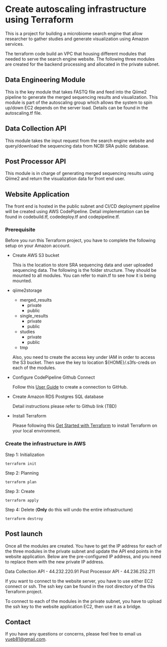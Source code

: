 # Create autoscaling infrastructure using Terraform

This is a project for building a microbiome search engine that allow researcher to gather studies and generate visualization using Amazon services.

The terraform code build an VPC that housing different modules that needed to serve the search engine website. The following three modules are created for the backend processing and allocated in the private subnet.

## Data Engineering Module
This is the key module that takes FASTQ file and feed into the Qiime2 pipeline to generate the merged sequencing results and visualization. This module is part of the autoscaling group which allows the system to spin up/down EC2 depends on the server load. Details can be found in the autoscaling.tf file.

## Data Collection API
This module takes the input request from the search engine website and query/download the sequencing data from NCBI SRA public database.

## Post Processor API
This module is in charge of generating merged sequencing results using Qiime2 and return the visualization data for front end user.

## Website Application
The front end is hosted in the public subnet and CI/CD deployment pipeline will be created using AWS CodePipeline. Detail implementation can be found in codebuild.tf, codedeploy.tf and codepipeline.tf.

### Prerequisite
Before you run this Terraform project, you have to complete the following setup on your Amazon account.

* Create AWS S3 bucket
  
    This is the location to store SRA sequencing data and user uploaded sequencing data. The following is the folder structure. They should be mounted to all modules. You can refer to main.tf to see how it is being mounted.

 * qiime2storage
   * merged_results
     * private
     * public
   * single_results
     * private
     * public
   * studies
     * private
     * public
   * tmp

    Also, you need to create the access key under IAM in order to access the S3 bucket. Then save the key to location ${HOME}/.s3fs-creds on each of the modules.

* Configure CodePipeline Github Connect

    Follow this [User Guide](https://docs.aws.amazon.com/codepipeline/latest/userguide/connections-github.html) to create a connection to GitHub.

  
* Create Amazon RDS Postgres SQL database
  
    Detail instructions please refer to Github link (TBD)


* Install Terraform
  
    Please following this [Get Started with Terraform](https://developer.hashicorp.com/terraform/tutorials/aws-get-started/install-cli) to install Terraform on your local environment.

### Create the infrastructure in AWS

Step 1: Initialization
```
terraform init
```

Step 2: Planning
```
terraform plan
```

Step 3: Create
```
terraform apply
```

Step 4: Delete (**Only** do this will undo the entire infrastructure)
```
terraform destroy
```

## Post launch 
Once all the modules are created. You have to get the IP address for each of the three modules in the private subnet and update the API end points in the website application. Below are the pre-configured IP address, and you need to replace them with the new private IP address.

Data Collection API - 44.232.220.91
Post Processor API - 44.236.252.211

If you want to connect to the website server, you have to use either EC2 connect or ssh. The ssh key can be found in the root directory of the this Terraform project.

To connect to each of the modules in the private subnet, you have to upload the ssh key to the website application EC2, then use it as a bridge.

## Contact
If you have any questions or concerns, please feel free to email us yueb81@gmail.com.
